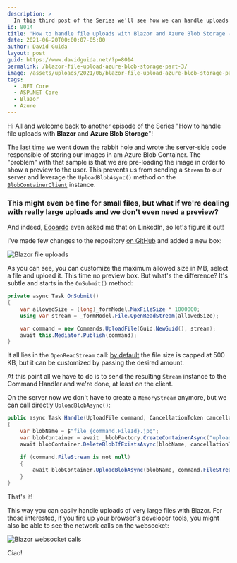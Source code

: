 ```yaml
---
description: >
  In this third post of the Series we'll see how we can handle uploads of large files
id: 8014
title: 'How to handle file uploads with Blazor and Azure Blob Storage - part 3: large files'
date: 2021-06-20T00:00:07-05:00
author: David Guida
layout: post
guid: https://www.davidguida.net/?p=8014
permalink: /blazor-file-upload-azure-blob-storage-part-3/
image: /assets/uploads/2021/06/blazor-file-upload-azure-blob-storage-part-3.jpg
tags:
  - .NET Core
  - ASP.NET Core
  - Blazor
  - Azure
---
```


Hi All and welcome back to another episode of the Series "How to handle file uploads with **Blazor** and **Azure Blob Storage**"!

The <a href="/blazor-file-upload-azure-blob-storage-part-2/" target="_blank">last time</a> we went down the rabbit hole and wrote the server-side code responsible of storing our images in am Azure Blob Container.
The "problem" with that sample is that we are pre-loading the image in order to show a preview to the user. This prevents us from sending a `Stream` to our server and leverage the `UploadBlobAsync()`  method on the <a target="_blank" href="https://docs.microsoft.com/en-us/dotnet/api/azure.storage.blobs.blobcontainerclient?view=azure-dotnet&WT.mc_id=DOP-MVP-5003878">`BlobContainerClient`</a> instance.

### This might even be fine for small files, but what if we're dealing with really large uploads and we don't even need a preview?

And indeed, <a href="https://www.linkedin.com/feed/update/urn:li:activity:6809103751631134720?commentUrn=urn%3Ali%3Acomment%3A%28activity%3A6809103751631134720%2C6809577517695975424%29" target="_blank">Edoardo</a> even asked me that on LinkedIn, so let's figure it out!

I've made few changes to the repository <a href="https://github.com/mizrael/BlazorImageUpload" target="_blank">on GitHub</a> and added a new box:

![Blazor file uploads](/assets/uploads/2021/06/blazor_file_upload.JPG)

As you can see, you can customize the maximum allowed size in MB, select a file and upload it. This time no preview box. But what's the difference? It's subtle and starts in the `OnSubmit()` method:

```csharp
private async Task OnSubmit()
{
    var allowedSize = (long)_formModel.MaxFileSize * 1000000;
    using var stream = _formModel.File.OpenReadStream(allowedSize);

    var command = new Commands.UploadFile(Guid.NewGuid(), stream);
    await this.Mediator.Publish(command);
}
```
It all lies in the `OpenReadStream` call: <a href="https://docs.microsoft.com/en-us/dotnet/api/microsoft.aspnetcore.components.forms.ibrowserfile.openreadstream?view=aspnetcore-5.0&WT.mc_id=DOP-MVP-5003878" target="_blank">by default</a>  the file size is capped at 500 KB, but it can be customized by passing the desired amount.

At this point all we have to do is to send the resulting `Stream` instance to the Command Handler and we're done, at least on the client.

On the server now we don't have to create a `MemoryStream` anymore, but we can call directly `UploadBlobAsync()`:

```csharp
public async Task Handle(UploadFile command, CancellationToken cancellationToken)
{
    var blobName = $"file_{command.FileId}.jpg";
    var blobContainer = await _blobFactory.CreateContainerAsync("uploaded-files", cancellationToken);
    await blobContainer.DeleteBlobIfExistsAsync(blobName, cancellationToken: cancellationToken);

    if (command.FileStream is not null)
    {
        await blobContainer.UploadBlobAsync(blobName, command.FileStream, cancellationToken);
    }
}
```

That's it!

This way you can easily handle uploads of very large files with Blazor. For those interested, if you fire up your browser's developer tools, you might also be able to see the network calls on the websocket:

![Blazor websocket calls](/assets/uploads/2021/06/blazor_file_upload_network.JPG)

Ciao!